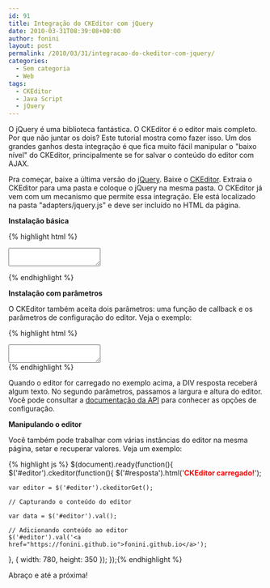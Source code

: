 ```yaml
---
id: 91
title: Integração do CKEditor com jQuery
date: 2010-03-31T08:39:08+00:00
author: fonini
layout: post
permalink: /2010/03/31/integracao-do-ckeditor-com-jquery/
categories:
  - Sem categoria
  - Web
tags:
  - CKEditor
  - Java Script
  - jQuery
---
```

O jQuery é uma biblioteca fantástica. O CKEditor é o editor mais completo. Por que não juntar os dois? Este tutorial mostra como fazer isso. Um dos grandes ganhos desta integração é que fica muito fácil manipular o "baixo nível" do CKEditor, principalmente se for salvar o conteúdo do editor com AJAX.

Pra começar, baixe a última versão do <a href="http://www.jquery.com" rel="externo nofollow">jQuery</a>. Baixe o <a href="http://www.ckeditor.com" rel="externo nofollow">CKEditor</a>. Extraia o CKEditor para uma pasta e coloque o jQuery na mesma pasta. O CKEditor já vem com um mecanismo que permite essa integração. Ele está localizado na pasta "adapters/jquery.js" e deve ser incluído no HTML da página.

**Instalação básica**

{% highlight html %}
<script type="text/javascript" src="jquery-1.4.2.min.js"></script>
<script type="text/javascript" src="ckeditor/ckeditor.js"></script>
<script type="text/javascript" src="ckeditor/adapters/jquery.js"></script>

<script type="text/javascript">	  
$(document).ready(function(){
  $('#editor').ckeditor();  
});
</script>

<form method="post">	  
  <textarea name="editor" id="editor"></textarea>  
</form>
{% endhighlight %}

**Instalação com parâmetros**

O CKEditor também aceita dois parâmetros: uma função de callback e os parâmetros de configuração do editor. Veja o exemplo:

{% highlight html %}
<script type="text/javascript">
$(document).ready(function(){
  $('#editor').ckeditor(function(){
      $('#resposta').html('<span style="color:red; font-weight: bold">CKEditor carregado!</span>');
  },{
    width: 780,
    height: 350
  });
});
</script>

<textarea name="editor" id="editor"></textarea>
<div id="resposta"></div>
{% endhighlight %}


Quando o editor for carregado no exemplo acima, a DIV resposta receberá algum texto. No segundo parâmetros, passamos a largura e altura do editor. Você pode consultar a <a href="http://docs.cksource.com/ckeditor_api/symbols/CKEDITOR.config.html" rel="externo nofollow">documentação da API</a> para conhecer as opções de configuração.


**Manipulando o editor**

Você também pode trabalhar com várias instâncias do editor na mesma página, setar e recuperar valores. Veja um exemplo:

{% highlight js %}
$(document).ready(function(){
  $('#editor').ckeditor(function(){
    $('#resposta').html('<span style="color:red; font-weight: bold">CKEditor carregado!</span>');

    var editor = $('#editor').ckeditorGet();

    // Capturando o conteúdo do editor

    var data = $('#editor').val();

    // Adicionando conteúdo ao editor
    $('#editor').val('<a href="https://fonini.github.io">fonini.github.io</a>');
  }, {
    width: 780,
    height: 350
  });
});{% endhighlight %}

Abraço e até a próxima!